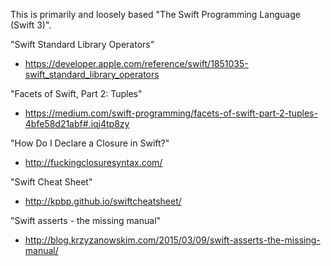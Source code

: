This is primarily and loosely based "The Swift Programming Language (Swift 3)".


"Swift Standard Library Operators"
- https://developer.apple.com/reference/swift/1851035-swift_standard_library_operators


"Facets of Swift, Part 2: Tuples"
- https://medium.com/swift-programming/facets-of-swift-part-2-tuples-4bfe58d21abf#.iqj4tp8zy


"How Do I Declare a Closure in Swift?"
- http://fuckingclosuresyntax.com/






"Swift Cheat Sheet"
- http://kpbp.github.io/swiftcheatsheet/


"Swift asserts - the missing manual"
- http://blog.krzyzanowskim.com/2015/03/09/swift-asserts-the-missing-manual/
